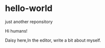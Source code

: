# hello-world
just another  reponsitory

Hi humans!

Daisy here,In the editor, write a bit about myself.
